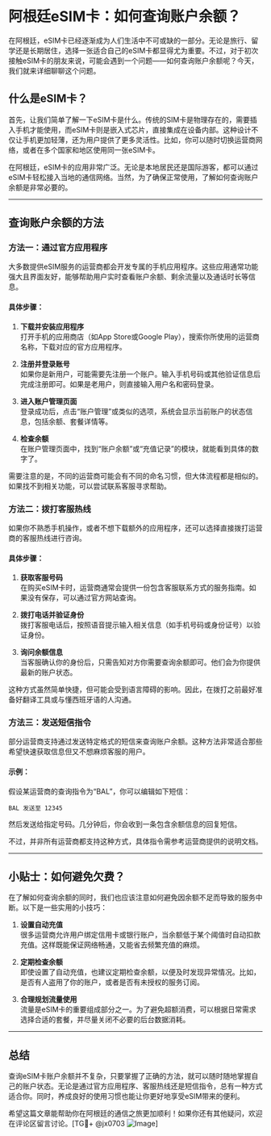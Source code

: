 # 阿根廷eSIM卡：如何查询账户余额？

在阿根廷，eSIM卡已经逐渐成为人们生活中不可或缺的一部分。无论是旅行、留学还是长期居住，选择一张适合自己的eSIM卡都显得尤为重要。不过，对于初次接触eSIM卡的朋友来说，可能会遇到一个问题——如何查询账户余额呢？今天，我们就来详细聊聊这个问题。

## 什么是eSIM卡？

首先，让我们简单了解一下eSIM卡是什么。传统的SIM卡是物理存在的，需要插入手机才能使用，而eSIM卡则是嵌入式芯片，直接集成在设备内部。这种设计不仅让手机更加轻薄，还为用户提供了更多灵活性。比如，你可以随时切换运营商网络，或者在多个国家和地区使用同一张eSIM卡。

在阿根廷，eSIM卡的应用非常广泛。无论是本地居民还是国际游客，都可以通过eSIM卡轻松接入当地的通信网络。当然，为了确保正常使用，了解如何查询账户余额是非常必要的。

---

## 查询账户余额的方法

### 方法一：通过官方应用程序

大多数提供eSIM服务的运营商都会开发专属的手机应用程序。这些应用通常功能强大且界面友好，能够帮助用户实时查看账户余额、剩余流量以及通话时长等信息。

#### 具体步骤：
1. **下载并安装应用程序**  
   打开手机的应用商店（如App Store或Google Play），搜索你所使用的运营商名称，下载对应的官方应用程序。
   
2. **注册并登录账号**  
   如果你是新用户，可能需要先注册一个账户。输入手机号码或其他验证信息后完成注册即可。如果是老用户，则直接输入用户名和密码登录。

3. **进入账户管理页面**  
   登录成功后，点击“账户管理”或类似的选项，系统会显示当前账户的状态信息，包括余额、套餐详情等。

4. **检查余额**  
   在账户管理页面中，找到“账户余额”或“充值记录”的模块，就能看到具体的数字了。

需要注意的是，不同的运营商可能会有不同的命名习惯，但大体流程都是相似的。如果找不到相关功能，可以尝试联系客服寻求帮助。

### 方法二：拨打客服热线

如果你不熟悉手机操作，或者不想下载额外的应用程序，还可以选择直接拨打运营商的客服热线进行咨询。

#### 具体步骤：
1. **获取客服号码**  
   在购买eSIM卡时，运营商通常会提供一份包含客服联系方式的服务指南。如果没有保存，可以通过官方网站查询。

2. **拨打电话并验证身份**  
   拨打客服电话后，按照语音提示输入相关信息（如手机号码或身份证号）以验证身份。

3. **询问余额信息**  
   当客服确认你的身份后，只需告知对方你需要查询余额即可。他们会为你提供最新的账户状态。

这种方式虽然简单快捷，但可能会受到语言障碍的影响。因此，在拨打之前最好准备好翻译工具或与懂西班牙语的人沟通。

### 方法三：发送短信指令

部分运营商支持通过发送特定格式的短信来查询账户余额。这种方法非常适合那些希望快速获取信息但又不想麻烦客服的用户。

#### 示例：
假设某运营商的查询指令为“BAL”，你可以编辑如下短信：
```
BAL 发送至 12345
```
然后发送给指定号码。几分钟后，你会收到一条包含余额信息的回复短信。

不过，并非所有运营商都支持这种方式，具体指令需参考运营商提供的说明文档。

---

## 小贴士：如何避免欠费？

在了解如何查询余额的同时，我们也应该注意如何避免因余额不足而导致的服务中断。以下是一些实用的小技巧：

1. **设置自动充值**  
   很多运营商允许用户绑定信用卡或银行账户，当余额低于某个阈值时自动扣款充值。这样既能保证网络畅通，又能省去频繁充值的麻烦。

2. **定期检查余额**  
   即使设置了自动充值，也建议定期检查余额，以便及时发现异常情况。比如，是否有人盗用了你的账户，或者是否有未授权的服务订阅。

3. **合理规划流量使用**  
   流量是eSIM卡的重要组成部分之一。为了避免超额消费，可以根据日常需求选择合适的套餐，并尽量关闭不必要的后台数据消耗。

---

## 总结

查询eSIM卡账户余额并不复杂，只要掌握了正确的方法，就可以随时随地掌握自己的账户状态。无论是通过官方应用程序、客服热线还是短信指令，总有一种方式适合你。同时，养成良好的使用习惯也能让你更好地享受eSIM带来的便利。

希望这篇文章能帮助你在阿根廷的通信之旅更加顺利！如果你还有其他疑问，欢迎在评论区留言讨论。[TG💪+ @jx0703 ![Image](https://github.com/user-attachments/assets/dbca1d08-cadb-493c-b0ec-ad6f7a83f270)]